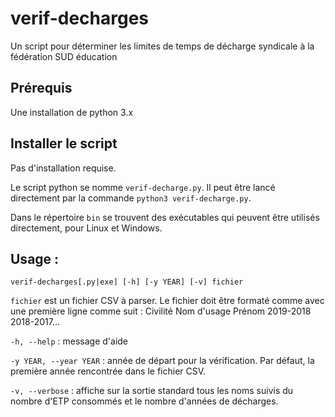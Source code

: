 # verif-decharges
Un script pour déterminer les limites de temps de décharge syndicale à la fédération SUD éducation

## Prérequis

Une installation de python 3.x

## Installer le script

Pas d'installation requise.

Le script python se nomme `verif-decharge.py`. Il peut être lancé
directement par la commande `python3 verif-decharge.py`.

Dans le répertoire `bin` se trouvent des exécutables qui peuvent être
utilisés directement, pour Linux et Windows.

## Usage :

`verif-decharges[.py|exe] [-h] [-y YEAR] [-v] fichier`

`fichier` est un fichier CSV à parser. Le fichier doit être formaté comme
avec une première ligne comme suit : Civilité Nom d'usage Prénom 2019-2018
2018-2017…

`-h, --help` : message d'aide

`-y YEAR, --year YEAR` : année de départ pour la vérification. Par défaut,
la première année rencontrée dans le fichier CSV.

`-v, --verbose` : affiche sur la sortie standard tous les noms suivis du
nombre d'ETP consommés et le nombre d'années de décharges.
